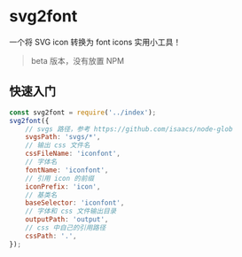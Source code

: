# svg2font

一个将 SVG icon 转换为 font icons 实用小工具！

> beta 版本，没有放置 NPM

## 快速入门

```js
const svg2font = require('../index');
svg2font({
    // svgs 路径，参考 https://github.com/isaacs/node-glob
    svgsPath: 'svgs/*',
    // 输出 css 文件名
    cssFileName: 'iconfont',
    // 字体名
    fontName: 'iconfont',
    // 引用 icon 的前缀
    iconPrefix: 'icon',
    // 基类名
    baseSelector: 'iconfont',
    // 字体和 css 文件输出目录
    outputPath: 'output',
    // css 中自己的引用路径
    cssPath: '.',
});
```

